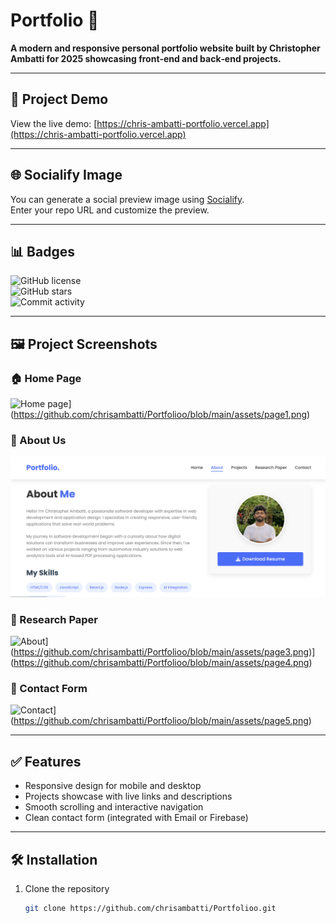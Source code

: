 # Portfolio 🚀

**A modern and responsive personal portfolio website built by Christopher Ambatti for 2025 showcasing front‑end and back‑end projects.**

---

## 🎯 Project Demo  
View the live demo: [https://chris-ambatti-portfolio.vercel.app](https://chris-ambatti-portfolio.vercel.app)

---

## 🌐 Socialify Image  
You can generate a social preview image using [Socialify](https://socialify.git.ci).  
Enter your repo URL and customize the preview.

---

## 📊 Badges  
![GitHub license](https://img.shields.io/github/license/chrisambatti/Portfolioo)  
![GitHub stars](https://img.shields.io/github/stars/chrisambatti/Portfolioo?style=social)  
![Commit activity](https://img.shields.io/github/commit-activity/m/chrisambatti/Portfolioo)

---

## 🖼️ Project Screenshots

### 🏠 Home Page  
![Home page](./assets/home.png)](https://github.com/chrisambatti/Portfolioo/blob/main/assets/page1.png)

### 📄 About Us
![Page 2 Preview](https://github.com/chrisambatti/Portfolioo/blob/main/assets/page2.png?raw=true)


### 👤 Research Paper 
![About](./assets/about.png)](https://github.com/chrisambatti/Portfolioo/blob/main/assets/page3.png)](https://github.com/chrisambatti/Portfolioo/blob/main/assets/page4.png)

### 📩 Contact Form  
![Contact](./assets/contact.png)](https://github.com/chrisambatti/Portfolioo/blob/main/assets/page5.png)

---

## ✅ Features  
- Responsive design for mobile and desktop  
- Projects showcase with live links and descriptions  
- Smooth scrolling and interactive navigation  
- Clean contact form (integrated with Email or Firebase)

---

## 🛠️ Installation

1. Clone the repository  
   ```bash
   git clone https://github.com/chrisambatti/Portfolioo.git
